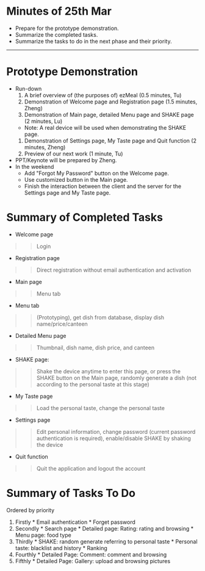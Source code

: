# Minutes of 25th Mar #
  * Prepare for the prototype demonstration.
  * Summarize the completed tasks.
  * Summarize the tasks to do in the next phase and their priority.

---


# Prototype Demonstration #
  * Run-down
    1. A brief overview of (the purposes of) ezMeal (0.5 minutes, Tu)
    1. Demonstration of Welcome page and Registration page (1.5 minutes, Zheng)
    1. Demonstration of Main page, detailed Menu page and SHAKE page (2 minutes, Lu)
      * Note: A real device will be used when demonstrating the SHAKE page.
    1. Demonstration of Settings page, My Taste page and Quit function (2 minutes, Zheng)
    1. Preview of our next work (1 minute, Tu)
  * PPT/Keynote will be prepared by Zheng.
  * In the weekend
    * Add "Forgot My Password" button on the Welcome page.
    * Use customized button in the Main page.
    * Finish the interaction between the client and the server for the Settings page and My Taste page.

# Summary of Completed Tasks #
  * Welcome page
> > Login
  * Registration page
> > Direct registration without email authentication and activation
  * Main page
> > Menu tab
  * Menu tab
> > (Prototyping), get dish from database, display dish name/price/canteen
  * Detailed Menu page
> > Thumbnail, dish name, dish price, and canteen
  * SHAKE page:
> > Shake the device anytime to enter this page, or press the SHAKE button on the Main page, randomly generate a dish (not according to the personal taste at this stage)
  * My Taste page
> > Load the personal taste, change the personal taste
  * Settings page
> > Edit personal information, change password (current password authentication is required), enable/disable SHAKE by shaking the device
  * Quit function
> > Quit the application and logout the account

# Summary of Tasks To Do #
Ordered by priority
  1. Firstly
    * Email authentication
    * Forget password
  1. Secondly
    * Search page
    * Detailed page: Rating: rating and browsing
    * Menu page: food type
  1. Thirdly
    * SHAKE: random generate referring to personal taste
    * Personal taste: blacklist and history
    * Ranking
  1. Fourthly
    * Detailed Page: Comment: comment and browsing
  1. Fifthly
    * Detailed Page: Gallery: upload and browsing pictures